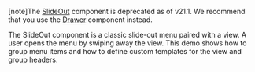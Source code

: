 [note]The [SlideOut](/Documentation/ApiReference/UI_Components/dxSlideOut/) component is deprecated as of v21.1. We recommend that you use the [Drawer](/Documentation/Guide/UI_Components/Drawer/Getting_Started_with_Navigation_Drawer/) component instead.

The SlideOut component is a classic slide-out menu paired with a view. A user opens the menu by swiping away the view. This demo shows how to group menu items and how to define custom templates for the view and group headers.